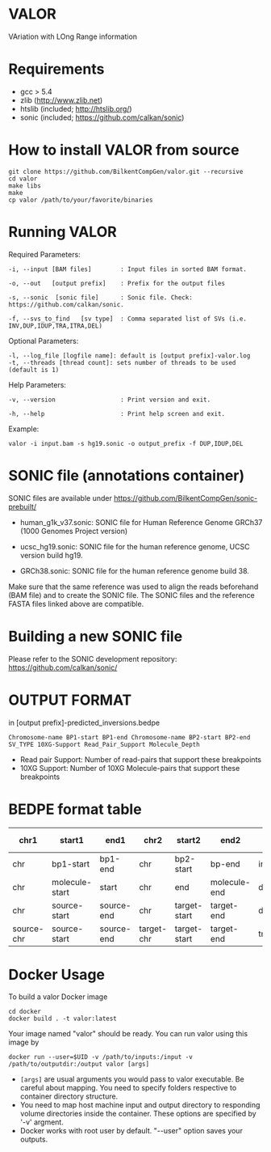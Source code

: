 VALOR
======

VAriation with LOng Range information

Requirements
============

 * gcc > 5.4
 * zlib   (http://www.zlib.net)
 * htslib (included; http://htslib.org/)
 * sonic  (included; https://github.com/calkan/sonic)

How to install VALOR from source
====================

	git clone https://github.com/BilkentCompGen/valor.git --recursive
	cd valor
	make libs
	make
	cp valor /path/to/your/favorite/binaries
	
Running VALOR
==============

Required Parameters:

	-i, --input [BAM files]        : Input files in sorted BAM format.
	
	-o, --out   [output prefix]    : Prefix for the output files
        
	-s, --sonic  [sonic file]      : Sonic file. Check: https://github.com/calkan/sonic.
        
	-f, --svs_to_find   [sv type]  : Comma separated list of SVs (i.e. INV,DUP,IDUP,TRA,ITRA,DEL)

Optional Parameters:
      
	-l, --log_file [logfile name]: default is [output prefix]-valor.log
	-t, --threads [thread count]: sets number of threads to be used (default is 1)
	
Help Parameters:
        
	-v, --version                  : Print version and exit.
        
	-h, --help                     : Print help screen and exit.

	
Example:
	
	valor -i input.bam -s hg19.sonic -o output_prefix -f DUP,IDUP,DEL

SONIC file (annotations container)
==================================

SONIC files are available under https://github.com/BilkentCompGen/sonic-prebuilt/

 * human_g1k_v37.sonic: SONIC file for Human Reference Genome GRCh37 (1000 Genomes Project version)

 * ucsc_hg19.sonic: SONIC file for the human reference genome, UCSC version build hg19.

 * GRCh38.sonic: SONIC file for the human reference genome build 38.
	
Make sure that the same reference was used to align the reads beforehand (BAM file) and to create the SONIC file. The SONIC files and the reference FASTA files linked above are compatible.

Building a new SONIC file
=======================

Please refer to the SONIC development repository: https://github.com/calkan/sonic/

OUTPUT FORMAT
=============

in [output prefix]-predicted_inversions.bedpe

```bed
Chromosome-name BP1-start BP1-end Chromosome-name BP2-start BP2-end SV_TYPE 10XG-Support Read_Pair_Support Molecule_Depth
```
* Read pair Support: Number of read-pairs that support these breakpoints
* 10XG Support: Number of 10XG Molecule-pairs that support these breakpoints

BEDPE format table
==================
| chr1       	| start1         	| end1       	| chr2       	| start2       	| end2         	| type          	| Support info 	|
|------------	|----------------	|------------	|------------	|--------------	|--------------	|---------------	|--------------	|
| chr        	| bp1-start      	| bp1-end    	| chr        	| bp2-start    	| bp-end       	| inversion     	| ...          	|
| chr        	| molecule-start 	| start      	| chr        	| end          	| molecule-end 	| deletion      	|              	|
| chr        	| source-start   	| source-end 	| chr        	| target-start 	| target-end   	| duplication   	|              	|
| source-chr 	| source-start   	| source-end 	| target-chr 	| target-start 	| target-end   	| translocation 	|              	|


Docker Usage
============

To build a valor Docker image

```
cd docker
docker build . -t valor:latest
```

Your image named "valor" should be ready. You can run valor using this image by

```
docker run --user=$UID -v /path/to/inputs:/input -v /path/to/outputdir:/output valor [args]
```

- ```[args]``` are usual arguments you would pass to valor executable. Be careful about mapping. You need to specify folders respective to container directory structure.
- You need to map host machine input and output directory to responding volume directories inside the container. These options are specified by '-v' argment.
- Docker works with root user by default. "--user" option saves your outputs.
